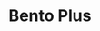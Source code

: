 ---
layout: place
title: "Bento Plus"
permalink: /oregon/gresham/bento-plus.html
stateAbbr: OR
stateName: Oregon
cityName: Gresham
seo:
  name: "Bento Plus"
  type: Restaurant
  links: null
description: "Bento Plus serves delicious sushi in Gresham, Oregon. Try fresh Japanese dishes for a great dining experience. "
place_id: ChIJQfxE7FaYlVQRTbe_82sdCeY
photos:
  - name: >-
      places/ChIJQfxE7FaYlVQRTbe_82sdCeY/photos/AeeoHcK7o57vOuI_4t4_GIPO6UL-a5Plws_3AJ-Z7OkpTGBrcJtCdPVN9JDRDR0OXVIN2GSdQhKXq7iul5xFQq1-fkpP9Wv69tOxsB7UnkQ7_d-fLE0BZHSeOyK8ZrEHT3RSWho7bOhO-fqhPp6J2G6UVGLjlmvYfLxqcNKo5qxIkSLdgn4h6_-xzrIlGQSkbY149kKSsDo6yg-Yz4kzbH3zpQ37fJsxSm9Xi6pEX-DSfEFw5U-SQWIH9XVIGOhaIIatL9CqhRSh265iKgp1CsmyEM1PUnIkz8J1ibL6cG3dTFjV5L4fTlodRXdoMeNffqrMti0j3fqJkHEbZkowonjMt15s5769vK-zPq5Uukdtx7fYdJKjDLDkSzSi9_FYybQ1Dhds9Suwb_hEs0pQA9v-W9VtFfU8_5Iz-77uW6m1jZ0WK-Y1
    widthPx: 4000
    heightPx: 3008
    authorAttributions:
      - displayName: Matt “PappaSmurf” Honeycutt
        uri: https://maps.google.com/maps/contrib/100240989666506893696
        photoUri: >-
          https://lh3.googleusercontent.com/a-/ALV-UjUUrUtR0mMhwTIG_WQtIL5ksYpMrC1DrY5xu8YmcVdXvstm8BEZtA=s100-p-k-no-mo
    flagContentUri: >-
      https://www.google.com/local/imagery/report/?cb_client=maps_api_places.places_api&image_key=!1e10!2sCIHM0ogKEICAgID28cWI2gE&hl=en-US
    googleMapsUri: >-
      https://www.google.com/maps/place//data=!3m4!1e2!3m2!1sCIHM0ogKEICAgID28cWI2gE!2e10!4m2!3m1!1s0x54959856ec44fc41:0xe6091d6bf3bfb74d
  - name: >-
      places/ChIJQfxE7FaYlVQRTbe_82sdCeY/photos/AeeoHcKExL3A7XHuPv22siUtiwuvKeNSdmPQd_VovJReT1iUzWHJaAQ2HOLWVrqtgbx7NZuIr2xfXychxTXClnL1pU1EpFYA6NlQFDBbkk_Qq0gCTsj7n5gA-WbokAHUBV8ovrw06sDHYhZ6B6hsCj8pS_cmLmRiyB_G_xTCac-Gy2ePqEJ99iTbKxfwIMAJr5wLuHFYAAXLJZIHU3oqeD_B8Kmt0NlqyndnOJLVL_84WoQF98ZlbLg22RT9P4h_o5zC5FTMLnkXb2WIaAU2qwA_aPGed6j2dEeMq6eAVvgMC9i2D-TWTxtYJ4puQXzDgHOPomL6CpBykYGDG29dOq4wD32tcMdK8rWKJy-GxDUGoqZGbIOP2T6yq4uOZDZQ-B8IlOnTPHQZ2q52kCJzAJK_gYYcahcZxLDWht7GgLFLQuuaPA
    widthPx: 3264
    heightPx: 1836
    authorAttributions:
      - displayName: Andrew Hormann
        uri: https://maps.google.com/maps/contrib/113592191052152033364
        photoUri: >-
          https://lh3.googleusercontent.com/a-/ALV-UjUanHLpcHq7jlrYDblidBjdeLsHKCQiMAg_lVWfcEooPdKxSyA=s100-p-k-no-mo
    flagContentUri: >-
      https://www.google.com/local/imagery/report/?cb_client=maps_api_places.places_api&image_key=!1e10!2sCIHM0ogKEICAgID47seSTA&hl=en-US
    googleMapsUri: >-
      https://www.google.com/maps/place//data=!3m4!1e2!3m2!1sCIHM0ogKEICAgID47seSTA!2e10!4m2!3m1!1s0x54959856ec44fc41:0xe6091d6bf3bfb74d
  - name: >-
      places/ChIJQfxE7FaYlVQRTbe_82sdCeY/photos/AeeoHcLqz9MSA-66JI6NSG77-8IG73-fPHRPER47xxmGv0Z9jLLm7Z-H9PcYh-qT081UEaesyW0d16TRs-00bBUOE83gBjXe3AhKXDB9Sr5uLZXIeaX33USPuOAshy-LOTw2nNApw3TVMSRW9fHwKqnR1pBhJGwyG8F8YQfNAS99uVG_32lg0lpsJJfTnPVw0nyfOVr0VqYyVj87a7MxDH3P6NX4mwWDTnMe66hb55l4wdlWwu5pr6o-6t68CU_ZyRTOE5tKSaW2CBIJx7qD0ny170KyCyZeapZtcBQfBWi-S0AzKw
    widthPx: 3024
    heightPx: 4032
    authorAttributions:
      - displayName: Bento Plus
        uri: https://maps.google.com/maps/contrib/105943490021577266237
        photoUri: >-
          https://lh3.googleusercontent.com/a-/ALV-UjVaGpPp97oeV6VvmXhddubsh20WZoH6PpjBF5H1o3af6ud0GRNv=s100-p-k-no-mo
    flagContentUri: >-
      https://www.google.com/local/imagery/report/?cb_client=maps_api_places.places_api&image_key=!1e10!2sAF1QipPeXoXDT0E3LhfFiNSFFml8S2c5tGwxqaUblIo0&hl=en-US
    googleMapsUri: >-
      https://www.google.com/maps/place//data=!3m4!1e2!3m2!1sAF1QipPeXoXDT0E3LhfFiNSFFml8S2c5tGwxqaUblIo0!2e10!4m2!3m1!1s0x54959856ec44fc41:0xe6091d6bf3bfb74d
  - name: >-
      places/ChIJQfxE7FaYlVQRTbe_82sdCeY/photos/AeeoHcJdMf2EJ0ySL-Ng3gzYU0DKuskZ2g3BCNScPsBjdDozqelsvzfVXv7nT1d8ZM8oIEDbJjpEtBkoHeVd9u3zIrLjLqDsVTI6SsokX-gKqrt5vTJugvgb9ug0tIHNUUdWLVemj-j9rp4kHSm1mbuSXP6qyGNlWN2ysecPNgSuw23QfUWLjwz3ZbGi5BO4lA4EzL1vjPejSzeRW_jzMKIeIGmdkbjcVytJ1hkf19IT0x7K8lvXWQSHjqEvYAKwonxAKDT1-2v9_roQKVLQPkvDN2thWG9lbn5GlfXM7klu2xIqge2le1hw_jGmwNmrWxXwxHiovYJehhCPvYe0KqrvsD-zSw08ezZQDDX0-RdweUXCqLvkq1Z44VS4Giwmdf03aydsutunHnTtZ0jHGbWBIuS3R4AqXmhXQcRxhW3e-iVifXc9
    widthPx: 4000
    heightPx: 3000
    authorAttributions:
      - displayName: b w
        uri: https://maps.google.com/maps/contrib/117055738612047570802
        photoUri: >-
          https://lh3.googleusercontent.com/a-/ALV-UjU988CKA-QFDFEIx2-o3A4e5z8VWQmB77vKRm0GxOHt8UBhzwWq=s100-p-k-no-mo
    flagContentUri: >-
      https://www.google.com/local/imagery/report/?cb_client=maps_api_places.places_api&image_key=!1e10!2sCIHM0ogKEICAgICHuu6d9gE&hl=en-US
    googleMapsUri: >-
      https://www.google.com/maps/place//data=!3m4!1e2!3m2!1sCIHM0ogKEICAgICHuu6d9gE!2e10!4m2!3m1!1s0x54959856ec44fc41:0xe6091d6bf3bfb74d
  - name: >-
      places/ChIJQfxE7FaYlVQRTbe_82sdCeY/photos/AeeoHcKlHgkdQZO_fQwDAIpL_qYxG1IUUCR-T4y2XwALn6mI2VK2b5X01ZRWnUsc-xNJure0KY1tBgUWLQNXWndYMUE5j5VypHQzaaeLTN7jBXAlK8zybwexbeKcIFp7SQ6_mjnzSGkSxWAbhgHIDHS6UqgRY1qKGcnEA8kl0_S2WOqJF_UA7_IjsmffXbJRmCP7eXLr02OXrBUV1qEb3ebcjeSpYSqkoee6WteOtDrCvZDo_7tCn3t95Y7Ny4L4nGpTwYI893T2UWurr1y8_oU0vdIIvIioS8beG3oarUzLVwckdVmbNxISQudAiXimEnLIU2kyzbcvdN4uyROGp6KbJd3GSFS9LYGufjsHkqKvgBTo7mFuxY7IsjVN0MC-W5Dgu5-xDLBKvqqHycyZZN_qfVrgAGUoqcpckVV5QnyiNkw1Mw
    widthPx: 4000
    heightPx: 2252
    authorAttributions:
      - displayName: Patty T
        uri: https://maps.google.com/maps/contrib/114591333418802096375
        photoUri: >-
          https://lh3.googleusercontent.com/a-/ALV-UjWdKOqJABp7h9asYsaNQHg0jWiAZQ-O3aI6oVUkOO0nV4k1NfSA=s100-p-k-no-mo
    flagContentUri: >-
      https://www.google.com/local/imagery/report/?cb_client=maps_api_places.places_api&image_key=!1e10!2sCIHM0ogKEICAgICjl7rrUw&hl=en-US
    googleMapsUri: >-
      https://www.google.com/maps/place//data=!3m4!1e2!3m2!1sCIHM0ogKEICAgICjl7rrUw!2e10!4m2!3m1!1s0x54959856ec44fc41:0xe6091d6bf3bfb74d
  - name: >-
      places/ChIJQfxE7FaYlVQRTbe_82sdCeY/photos/AeeoHcKnTf6rJ5GZ2rSn_On2Utlw3pe8sposybcS3h3OVmHO6HX8Y6kQwoMFl2K4am05PXBEWCjTzpJTPRHxUe8D9I-cSo9l5VfmbX6QIkzau3CoOXfoIoQwxiP2LhxatkkFb32EqTb8JPqSgJd3iF1kUzJN8J6ti9VVio-P8pQTnZloTafIdvBcV5B2xSZMOV9cJS1sUH0lTj7514aeRmQqhuHTAkLP73UVAc8qDoezhoUQJDOvO7aXA08ZYl4WedvqFsdRuXyNxOW97RCIVMw56UHSSS0xuUlQXaxIFL64QVXsj4IItc1PCisKhHaQW8qYqz5H8xnmfcXbc_S2ZnaMxw_BJPkEbxEsi9C06Hq70qPSWvxHBhit4Zs5cdxnUj20USKYioS04FYXdxkuUEv6rxq0RoG1Bpp8d4_RFe4N1eeAlv8O
    widthPx: 2252
    heightPx: 4000
    authorAttributions:
      - displayName: Patty T
        uri: https://maps.google.com/maps/contrib/114591333418802096375
        photoUri: >-
          https://lh3.googleusercontent.com/a-/ALV-UjWdKOqJABp7h9asYsaNQHg0jWiAZQ-O3aI6oVUkOO0nV4k1NfSA=s100-p-k-no-mo
    flagContentUri: >-
      https://www.google.com/local/imagery/report/?cb_client=maps_api_places.places_api&image_key=!1e10!2sCIHM0ogKEICAgICjl7rrkwE&hl=en-US
    googleMapsUri: >-
      https://www.google.com/maps/place//data=!3m4!1e2!3m2!1sCIHM0ogKEICAgICjl7rrkwE!2e10!4m2!3m1!1s0x54959856ec44fc41:0xe6091d6bf3bfb74d
  - name: >-
      places/ChIJQfxE7FaYlVQRTbe_82sdCeY/photos/AeeoHcJuGRONz1fCmO7m7D5DleCQKUstIXxkQq1UwUgV11Ybl7s6Uamxz2IHmc2AL9EBfonK6Ci0Sjud467UsPj2kGd4bKDNUJs8fpr9uDWME4jatLaZzj2jjEM1pEPD7bS4Ly6Jkku362vRO3zG8Wx4ew-y4_9NrgEDO-O89vb1JZHJo04jufs8uwrmTkCoe2ARwUdKRpI3R3AEC5yvhfMURsMw3BAIofhKjfamg0CqQEk8JhN-8ly1TrLIpOQTIIM8s7FCC4n1fIvxCwdgf5qqG8K3RK1oQvajx7rVhDrWDdq1VnOPQbaDLR5qbvAAfyeh82WgZ-BQ4FKKI4-WUXq0HGYAlVj6vgAGntKHM02A-BX6ljdyaXQDyDoKKuarR1aVfkydHW-v8ljB9g8-Owaey_YixfzoyHcGM3K2vWbdzayAs1g
    widthPx: 3008
    heightPx: 4000
    authorAttributions:
      - displayName: Matt “PappaSmurf” Honeycutt
        uri: https://maps.google.com/maps/contrib/100240989666506893696
        photoUri: >-
          https://lh3.googleusercontent.com/a-/ALV-UjUUrUtR0mMhwTIG_WQtIL5ksYpMrC1DrY5xu8YmcVdXvstm8BEZtA=s100-p-k-no-mo
    flagContentUri: >-
      https://www.google.com/local/imagery/report/?cb_client=maps_api_places.places_api&image_key=!1e10!2sCIHM0ogKEICAgID28YW_nwE&hl=en-US
    googleMapsUri: >-
      https://www.google.com/maps/place//data=!3m4!1e2!3m2!1sCIHM0ogKEICAgID28YW_nwE!2e10!4m2!3m1!1s0x54959856ec44fc41:0xe6091d6bf3bfb74d
  - name: >-
      places/ChIJQfxE7FaYlVQRTbe_82sdCeY/photos/AeeoHcKmf1gLtYipuS3zAyMd9e-1Ou__wyOQDnDi4NatxW84yiCL3CCykVLYKeqLBfNt1yRhov0xnNymbr6rvYcqmi0uyRfDT9WqEr7jf9ONvIhjtLwebhQ-rXCSinQq4xWyAhkBFf87KnQWDduseOXRSkW41zdHi_i7LhYL70QY-ma4cu3p6d1nDiowBcdHvtzYrXRfoGcfhCegWlvU9fRXcmsytBlgUEjHl7q66ntGr62RJqHgpKkQZReq9LCHVqbUvPQkehsI1bDPiRoH0E197jdBMA5jXinh-q_hmZj7x88rfQsdbnrLxcy5qEFgN8ulO9hLTqn98XUtME0XwjRfIAugKAD5o6i20wb68Kekj4wZwmFZormjcGGU70jh-6cVrfYc411XfEjmNHb7ro4F9u8RiV4X-rEVZ3U9zke3t0CzMg
    widthPx: 4656
    heightPx: 2620
    authorAttributions:
      - displayName: Lydia Emily Bashaw
        uri: https://maps.google.com/maps/contrib/114998324268360786569
        photoUri: >-
          https://lh3.googleusercontent.com/a-/ALV-UjUjXfFRQoh-134iPMqBd4S3Zg9q0mESUCLlNOc5xbgUBNbS3UyO-A=s100-p-k-no-mo
    flagContentUri: >-
      https://www.google.com/local/imagery/report/?cb_client=maps_api_places.places_api&image_key=!1e10!2sCIHM0ogKEICAgIDEtMqEHg&hl=en-US
    googleMapsUri: >-
      https://www.google.com/maps/place//data=!3m4!1e2!3m2!1sCIHM0ogKEICAgIDEtMqEHg!2e10!4m2!3m1!1s0x54959856ec44fc41:0xe6091d6bf3bfb74d
  - name: >-
      places/ChIJQfxE7FaYlVQRTbe_82sdCeY/photos/AeeoHcJ47Od1-oSE5ndPf3HVZjF2yTm2zBm2WxRWRTsudy151D1XdGn2hBy3-eXiDAPVkl3OTrVp6HrGE7XfCt0y0r8jxKKb5rROhIxjjKc1XGl7dzcro-IwDC4Rs8I-0_VkJrPnaPYC7ohP50k74uc6o3y6aimyD6SqwcNDSmupHbiF4OTzAbrBfES0BQuU4mH-6ILJMLDOzQFD_FAfEqycitNQreIrW9_ZA8th6UCzhX2GBhrefxXcFbDnUDh7KM7xSrUuRNV-gAZ5bVtAaZWR2TrUngskk9WAXALLse6WTF2cIF81T9uetejTpOA6AXdyefy9utVSPcWtrMVedgJpV4qJ8qbLHn5B9lwp_GxhxsTeMl4B2N08obEWHctAhbkzaxbha2s94U2XZcrIb-ciFsNYrjkw0gtoVX3-vNdY-jnafQ
    widthPx: 3024
    heightPx: 4032
    authorAttributions:
      - displayName: Garrin Black
        uri: https://maps.google.com/maps/contrib/111528554571219237223
        photoUri: >-
          https://lh3.googleusercontent.com/a-/ALV-UjXUpJO-3KgxTY5uOFPCuhVxRHXaiWxL30VvkcwXOG5NAK3zsLIU=s100-p-k-no-mo
    flagContentUri: >-
      https://www.google.com/local/imagery/report/?cb_client=maps_api_places.places_api&image_key=!1e10!2sCIHM0ogKEICAgICGj5u-ag&hl=en-US
    googleMapsUri: >-
      https://www.google.com/maps/place//data=!3m4!1e2!3m2!1sCIHM0ogKEICAgICGj5u-ag!2e10!4m2!3m1!1s0x54959856ec44fc41:0xe6091d6bf3bfb74d
  - name: >-
      places/ChIJQfxE7FaYlVQRTbe_82sdCeY/photos/AeeoHcKWX1kl4EHbweiYQ_DnwZOl0dWAm4Mjd1zpRZW8IoxHpESJOfqFc3RfHK9k1wSEs1OGlWhXTrDSEnX1D_RnLU1Fa2QhjOCVRJjxCy8IZORZpYYg9PGsCBvfKnuMVa46-tGOOgNFJlHIvsKGZ9wDs635v3e0YizEzowibvWpgb6lGw3OqzUkLA5w03Yk_UWoP7Tklj9GXrNfZNO4kkfgZ4CfZNoyPS9PznS_k_ZfxGhBGFArF0n1HphKvpGDgxzVd9QkmYzUGcbPBCk_NUoA4n_7yBHggJuFxoYFravOeVP5BqhRBlQQQ89Yy3YNEG8-nwOks6106GQUPoOS0cFPh5ztkXDBrAAm6hcsBGRPMJbbs-q3ffH0bGkfDPh6xQbdEr3Euj44hfUW_V2XpBEjLY-Ral4tYXkrH7zhvkDiUTvfxA
    widthPx: 4800
    heightPx: 2700
    authorAttributions:
      - displayName: Timothy Monahan
        uri: https://maps.google.com/maps/contrib/113666922935299200230
        photoUri: >-
          https://lh3.googleusercontent.com/a-/ALV-UjWEa4GMuzvE593TK9rNkQn7_7HuIqYeGCf3zVL3374amZXw_gg2GQ=s100-p-k-no-mo
    flagContentUri: >-
      https://www.google.com/local/imagery/report/?cb_client=maps_api_places.places_api&image_key=!1e10!2sCIHM0ogKEICAgID4kq-veA&hl=en-US
    googleMapsUri: >-
      https://www.google.com/maps/place//data=!3m4!1e2!3m2!1sCIHM0ogKEICAgID4kq-veA!2e10!4m2!3m1!1s0x54959856ec44fc41:0xe6091d6bf3bfb74d
address: 2354 E Powell Blvd, Gresham, OR 97080, USA
street: 2354 E Powell Blvd
city: Gresham
state: OR
zip: '97080'
country: USA
neighborhood: Mount Hood
latitude: '45.493774'
longitude: '-122.409214'
accessibility_options:
  wheelchairAccessibleParking: true
  wheelchairAccessibleEntrance: true
  wheelchairAccessibleRestroom: true
  wheelchairAccessibleSeating: true
business_status: OPERATIONAL
name: Bento Plus
google_maps_links:
  directionsUri: >-
    https://www.google.com/maps/dir//''/data=!4m7!4m6!1m1!4e2!1m2!1m1!1s0x54959856ec44fc41:0xe6091d6bf3bfb74d!3e0
  placeUri: https://maps.google.com/?cid=16575812253001955149
  writeAReviewUri: >-
    https://www.google.com/maps/place//data=!4m3!3m2!1s0x54959856ec44fc41:0xe6091d6bf3bfb74d!12e1
  reviewsUri: >-
    https://www.google.com/maps/place//data=!4m4!3m3!1s0x54959856ec44fc41:0xe6091d6bf3bfb74d!9m1!1b1
  photosUri: >-
    https://www.google.com/maps/place//data=!4m3!3m2!1s0x54959856ec44fc41:0xe6091d6bf3bfb74d!10e5
primary_type: Sushi Restaurant
opening_hours:
  regular: null
  current: null
secondary_opening_hours:
  regular:
    weekdayDescriptions: null
    type: null
  current:
    weekdayDescriptions: null
    type: null
phone: (503) 492-2853
price_level: PRICE_LEVEL_MODERATE
price_range: $10 &ndash; $20
rating: '4.6'
rating_count: 530
website: null
reviews: null
parking_options: null
payment_options: null
allow_dogs: null
curbside_pickup: null
delivery: null
dine_in: null
good_for_children: null
good_for_groups: null
good_for_sports: null
live_music: null
menu_for_children: null
outdoor_seating: null
reservable: null
restroom: null
serves_beer: null
serves_breakfast: null
serves_brunch: null
serves_cocktails: null
serves_coffee: null
serves_dinner: null
serves_dessert: null
serves_lunch: null
serves_vegetarian_food: null
serves_wine: null
takeout: null
summary: null

---